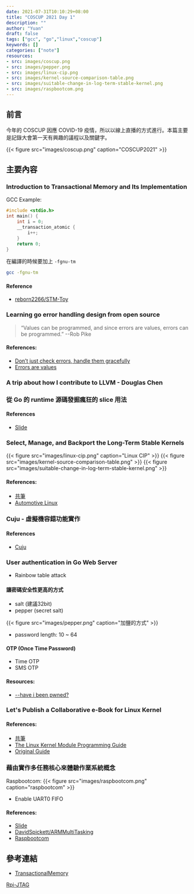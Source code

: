 ```yaml
---
date: 2021-07-31T10:10:29+08:00
title: "COSCUP 2021 Day 1"
description: ""
author: "Yuan"
draft: false
tags: ["gcc", "go","linux","coscup"]
keywords: []
categories: ["note"]
resources:
- src: images/coscup.png
- src: images/pepper.png
- src: images/linux-cip.png
- src: images/kernel-source-comparison-table.png
- src: images/suitable-change-in-log-term-stable-kernel.png
- src: images/raspbootcom.png
---
```


## 前言

今年的 COSCUP 因應 COVID-19 疫情，所以以線上直播的方式進行。本篇主要是記錄大會第一天有興趣的議程以及關鍵字。

<!--more-->

{{< figure src="images/coscup.png" caption="COSCUP2021" >}}

## 主要內容

### Introduction to Transactional Memory and Its Implementation

GCC Example:

```c
#include <stdio.h>
int main() {
    int i = 0;
    __transaction_atomic {
        i++;
    }
    return 0;
}
```

在編譯的時候要加上 `-fgnu-tm`

```bash
gcc -fgnu-tm
```

#### Reference

- [reborn2266/STM-Toy](https://github.com/reborn2266/STM-Toy)

### Learning go error handling design from open source

> “Values can be programmed, and since errors are values, errors can be programmed.” --Rob Pike

#### References:
- [Don’t just check errors, handle them gracefully](https://dave.cheney.net/2016/04/27/dont-just-check-errors-handle-them-gracefully)
- [Errors are values](https://blog.golang.org/errors-are-values)

### A trip about how I contribute to LLVM - Douglas Chen


### 從 Go 的 runtime 源碼發掘瘋狂的 slice 用法

#### References
- [Slide](https://hackmd.io/@fieliapm/BkdNrol6O#/)


### Select, Manage, and Backport the Long-Term Stable Kernels

{{< figure src="images/linux-cip.png" caption="Linux CIP" >}}
{{< figure src="images/kernel-source-comparison-table.png" >}}
{{< figure src="images/suitable-change-in-log-term-stable-kernel.png" >}}

#### References:
- [共筆](https://hackmd.io/YcRP0uMpQ-iHDKEWoiRDYg)
- [Automotive Linux](https://www.automotivelinux.org)

### Cuju - 虛擬機容錯功能實作

#### References
- [Cuju](https://github.com/Cuju-ft/Cuju/wiki/Cuju-System-Architecture)

### User authentication in Go Web Server

- Rainbow table attack

#### 讓密碼安全性更高的方式
- salt (建議32bit)
- pepper (secret salt)

{{< figure src="images/pepper.png" caption="加鹽的方式" >}}

- password length: 10 ~ 64

#### OTP (Once Time Password)
- Time OTP
- SMS OTP

#### Resources:
- [--have i been pwned?](https://haveibeenpwned.com)

### Let's Publish a Collaborative e-Book for Linux Kernel

#### References:
- [共筆](https://hackmd.io/LXD339QGRbaEBvESooItTg)
- [The Linux Kernel Module Programming Guide](https://github.com/sysprog21/lkmpg)
- [Original Guide](https://tldp.org/LDP/lkmpg/)

### 藉由實作多任務核心來體驗作業系統概念

Raspbootcom:
{{< figure src="images/raspbootcom.png" caption="raspbootcom" >}}

- Enable UART0 FIFO

#### References:
- [Slide](https://docs.google.com/presentation/d/1G42L1TyIIkEqneCwTtenITAL8Sk4H00y7m9nt0JNVpg/edit#slide=id.p)
- [DavidSpickett/ARMMultiTasking](https://github.com/DavidSpickett/ARMMultiTasking)
- [Raspbootcom](https://github.com/mrvn/raspbootin)

## 參考連結

- [TransactionalMemory][TransactionalMemory]

[TransactionalMemory]:https://gcc.gnu.org/wiki/TransactionalMemory
[Orion]: https://github.com/carousell/Orion
[GNS3]: https://www.gns3.com
[Rpi-JTAG](https://pinout.xyz/pinout/jtag)